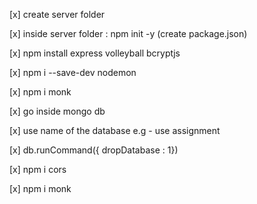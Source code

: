 [x] create server folder

[x] inside server folder : npm init -y (create package.json)

[x] npm install express volleyball bcryptjs

[x] npm i --save-dev nodemon

[x] npm i monk

[x] go inside mongo db

[x] use name of the database e.g - use assignment

[x] db.runCommand({ dropDatabase : 1})


[x] npm i cors

[x] npm i monk

